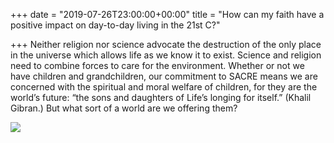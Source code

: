 +++
date = "2019-07-26T23:00:00+00:00"
title = "How can my faith have a positive impact on day-to-day living in the 21st C?"

+++
Neither religion nor science advocate the destruction of the only place in the universe
which allows life as we know it to exist. Science and religion need to combine forces to care for the
environment. Whether or not we have children and grandchildren, our commitment to SACRE means we
are concerned with the spiritual and moral welfare of children, for they are the world’s future: “the sons
and daughters of Life’s longing for itself.” (Khalil Gibran.) But what sort of a world are we offering them?

![](https://en.wikipedia.org/wiki/Friends_meeting_house#/media/File:Plymouth_Meeting_Montco_PA.jpg)
